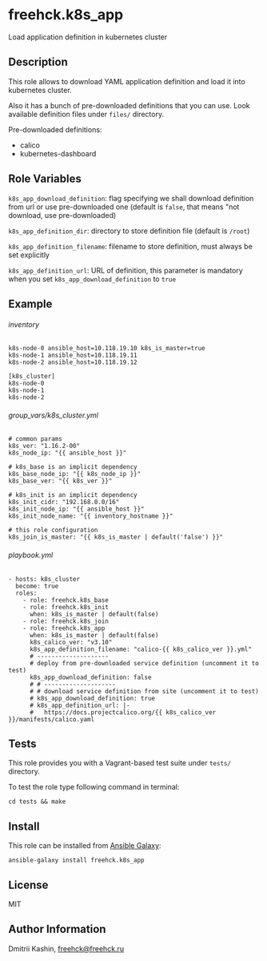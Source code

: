 freehck.k8s_app
=========

Load application definition in kubernetes cluster

Description
-----------

This role allows to download YAML application definition and load it into kubernetes cluster.

Also it has a bunch of pre-downloaded definitions that you can use. Look available definition files under `files/` directory.

Pre-downloaded definitions:

- calico
- kubernetes-dashboard

Role Variables
--------------

`k8s_app_download_definition`: flag specifying we shall download definition from url or use pre-downloaded one (default is `false`, that means "not download, use pre-downloaded)

`k8s_app_definition_dir`: directory to store definition file (default is `/root`)

`k8s_app_definition_filename`: filename to store definition, must always be set explicitly

`k8s_app_definition_url`: URL of definition, this parameter is mandatory when you set `k8s_app_download_definition` to `true`

Example
-------

###### inventory

    k8s-node-0 ansible_host=10.118.19.10 k8s_is_master=true
    k8s-node-1 ansible_host=10.118.19.11
    k8s-node-2 ansible_host=10.118.19.12
    
    [k8s_cluster]
    k8s-node-0
    k8s-node-1
    k8s-node-2

###### group_vars/k8s_cluster.yml

    # common params
    k8s_ver: "1.16.2-00"
    k8s_node_ip: "{{ ansible_host }}"
    
    # k8s_base is an implicit dependency
    k8s_base_node_ip: "{{ k8s_node_ip }}"
    k8s_base_ver: "{{ k8s_ver }}"
    
    # k8s_init is an implicit dependency
    k8s_init_cidr: "192.168.0.0/16"
    k8s_init_node_ip: "{{ ansible_host }}"
    k8s_init_node_name: "{{ inventory_hostname }}"
    
    # this role configuration
    k8s_join_is_master: "{{ k8s_is_master | default('false') }}"


###### playbook.yml

    - hosts: k8s_cluster
      become: true
      roles:
        - role: freehck.k8s_base
        - role: freehck.k8s_init
          when: k8s_is_master | default(false)
        - role: freehck.k8s_join
        - role: freehck.k8s_app
          when: k8s_is_master | default(false)
          k8s_calico_ver: "v3.10"
          k8s_app_definition_filename: "calico-{{ k8s_calico_ver }}.yml"
          # --------------------
          # deploy from pre-downloaded service definition (uncomment it to test)
          k8s_app_download_definition: false
          # # --------------------
          # # download service definition from site (uncomment it to test)
          # k8s_app_download_definition: true
          # k8s_app_definition_url: |-
          #   https://docs.projectcalico.org/{{ k8s_calico_ver }}/manifests/calico.yaml

Tests
-----

This role provides you with a Vagrant-based test suite under `tests/` directory.

To test the role type following command in terminal:

    cd tests && make

Install
-------

This role can be installed from [Ansible Galaxy](https://galaxy.ansible.com/):

`ansible-galaxy install freehck.k8s_app`

License
-------

MIT

Author Information
------------------

Dmitrii Kashin, <freehck@freehck.ru>

